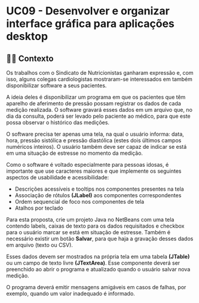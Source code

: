 # UC09 - Desenvolver e organizar interface gráfica para aplicações desktop
## 🧑‍🏫 Contexto
Os trabalhos com o Sindicato de Nutricionistas ganharam expressão e, com isso, alguns colegas cardiologistas mostraram-se interessados em também disponibilizar software a seus pacientes.

A ideia deles é disponibilizar um programa em que os pacientes que têm aparelho de aferimento de pressão possam registrar os dados de cada medição realizada. O software gravará esses dados em um arquivo que, no dia da consulta, poderá ser levado pelo paciente ao médico, para que este possa observar o histórico das medições.

O software precisa ter apenas uma tela, na qual o usuário informa: data, hora, pressão sistólica e pressão diastólica (estes dois últimos campos numéricos inteiros). O usuário também deve ser capaz de indicar se está em uma situação de estresse no momento da medição.

Como o software é voltado especialmente para pessoas idosas, é importante que use caracteres maiores e que implemente os seguintes aspectos de usabilidade e acessibilidade:
- Descrições acessíveis e tooltips nos componentes presentes na tela
- Associação de rótulos **(JLabel)** aos componentes correspondentes
- Ordem sequencial de foco nos componentes de tela
- Atalhos por teclado

Para esta proposta, crie um projeto Java no NetBeans com uma tela contendo labels, caixas de texto para os dados requisitados e checkbox para o usuário marcar se está em situação de estresse. Também é necessário existir um botão **Salvar**, para que haja a gravação desses dados em arquivo (texto ou CSV).

Esses dados devem ser mostrados na própria tela em uma tabela **(JTable)** ou um campo de texto livre **(JTextArea)**. Esse componente deverá ser preenchido ao abrir o programa e atualizado quando o usuário salvar nova medição.

O programa deverá emitir mensagens amigáveis em casos de falhas, por exemplo, quando um valor inadequado é informado.
